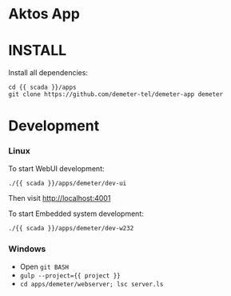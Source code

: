 # Aktos App

# INSTALL

Install all dependencies:

    cd {{ scada }}/apps
    git clone https://github.com/demeter-tel/demeter-app demeter
    
# Development

### Linux

To start WebUI development:

```bash
./{{ scada }}/apps/demeter/dev-ui
```

Then visit [http://localhost:4001](http://localhost:4001)

To start Embedded system development:

```bash
./{{ scada }}/apps/demeter/dev-w232
```

### Windows

* Open `git BASH`
* `gulp --project={{ project }}`
* `cd apps/demeter/webserver; lsc server.ls`
